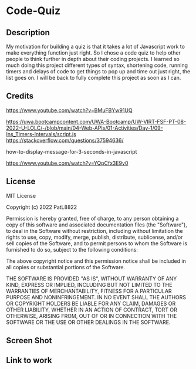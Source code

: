 # Code-Quiz

## Description

My motivation for building a quiz is that it takes a lot of Javascript work to make everything function just right. So I chose a code quiz to help other people to think further in depth about their coding projects. I learned so much doing this project different types of syntax, shortening code, running timers and delays of code to get things to pop up and time out  just right, the list goes on. I will be back to fully complete this project as soon as I can.

## Credits

https://www.youtube.com/watch?v=BMuFBYw91UQ

https://uwa.bootcampcontent.com/UWA-Bootcamp/UW-VIRT-FSF-PT-08-2022-U-LOLC/-/blob/main/04-Web-APIs/01-Activities/Day-1/09-Ins_Timers-Intervals/script.js
https://stackoverflow.com/questions/37594636/

how-to-display-message-for-3-seconds-in-javascript

https://www.youtube.com/watch?v=YQpCfx3E9v0

## License

MIT License

Copyright (c) 2022 PatL8822

Permission is hereby granted, free of charge, to any person obtaining a copy
of this software and associated documentation files (the "Software"), to deal
in the Software without restriction, including without limitation the rights
to use, copy, modify, merge, publish, distribute, sublicense, and/or sell
copies of the Software, and to permit persons to whom the Software is
furnished to do so, subject to the following conditions:

The above copyright notice and this permission notice shall be included in all
copies or substantial portions of the Software.

THE SOFTWARE IS PROVIDED "AS IS", WITHOUT WARRANTY OF ANY KIND, EXPRESS OR
IMPLIED, INCLUDING BUT NOT LIMITED TO THE WARRANTIES OF MERCHANTABILITY,
FITNESS FOR A PARTICULAR PURPOSE AND NONINFRINGEMENT. IN NO EVENT SHALL THE
AUTHORS OR COPYRIGHT HOLDERS BE LIABLE FOR ANY CLAIM, DAMAGES OR OTHER
LIABILITY, WHETHER IN AN ACTION OF CONTRACT, TORT OR OTHERWISE, ARISING FROM,
OUT OF OR IN CONNECTION WITH THE SOFTWARE OR THE USE OR OTHER DEALINGS IN THE
SOFTWARE.

## Screen Shot



## Link to work
